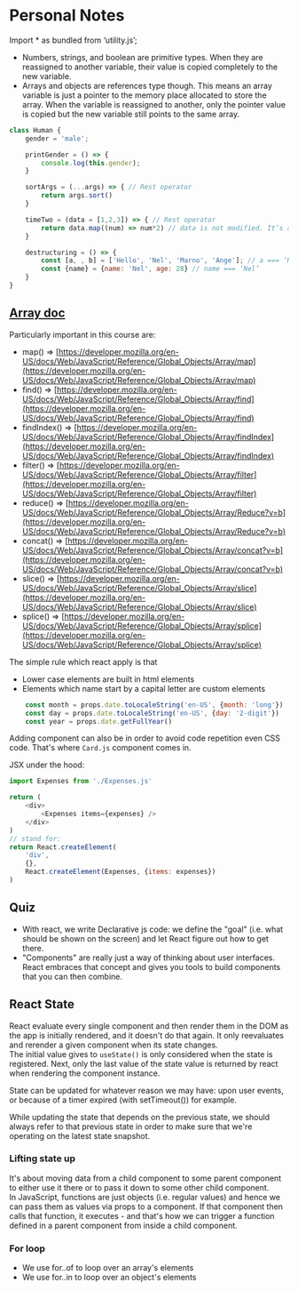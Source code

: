 # Personal Notes

Import * as bundled from ‘utility.js’;

- Numbers, strings, and boolean are primitive types. When they are reassigned to another variable, their value is copied completely to the new variable.
- Arrays and objects are references type though. This means an array variable is just a pointer to the memory place allocated to store the array. When the variable is reassigned to another, only the pointer value is copied but the new variable still points to the same array.

````javascript
class Human {
    gender = 'male';

	printGender = () => {
		console.log(this.gender);
	}

	sortArgs = (...args) => { // Rest operator
		return args.sort()
	}

	timeTwo = (data = [1,2,3]) => { // Rest operator
		return data.map((num) => num*2) // data is not modified. It’s a new array that’s is returned
	}

	destructuring = () => {
		const [a, , b] = ['Hello', 'Nel', 'Marno', 'Ange']; // a === ‘Hello’ and b === ’Marno’
		const {name} = {name: 'Nel', age: 28} // name === ’Nel’
	}
}
````

## [Array doc](https://developer.mozilla.org/en-US/docs/Web/JavaScript/Reference/Global_Objects/Array)
Particularly important in this course are:
* map() => [https://developer.mozilla.org/en-US/docs/Web/JavaScript/Reference/Global_Objects/Array/map](https://developer.mozilla.org/en-US/docs/Web/JavaScript/Reference/Global_Objects/Array/map)
* find() => [https://developer.mozilla.org/en-US/docs/Web/JavaScript/Reference/Global_Objects/Array/find](https://developer.mozilla.org/en-US/docs/Web/JavaScript/Reference/Global_Objects/Array/find)
* findIndex() => [https://developer.mozilla.org/en-US/docs/Web/JavaScript/Reference/Global_Objects/Array/findIndex](https://developer.mozilla.org/en-US/docs/Web/JavaScript/Reference/Global_Objects/Array/findIndex)
* filter() => [https://developer.mozilla.org/en-US/docs/Web/JavaScript/Reference/Global_Objects/Array/filter](https://developer.mozilla.org/en-US/docs/Web/JavaScript/Reference/Global_Objects/Array/filter)
* reduce() => [https://developer.mozilla.org/en-US/docs/Web/JavaScript/Reference/Global_Objects/Array/Reduce?v=b](https://developer.mozilla.org/en-US/docs/Web/JavaScript/Reference/Global_Objects/Array/Reduce?v=b)
* concat() => [https://developer.mozilla.org/en-US/docs/Web/JavaScript/Reference/Global_Objects/Array/concat?v=b](https://developer.mozilla.org/en-US/docs/Web/JavaScript/Reference/Global_Objects/Array/concat?v=b)
* slice() => [https://developer.mozilla.org/en-US/docs/Web/JavaScript/Reference/Global_Objects/Array/slice](https://developer.mozilla.org/en-US/docs/Web/JavaScript/Reference/Global_Objects/Array/slice)
* splice() => [https://developer.mozilla.org/en-US/docs/Web/JavaScript/Reference/Global_Objects/Array/splice](https://developer.mozilla.org/en-US/docs/Web/JavaScript/Reference/Global_Objects/Array/splice)


The simple rule which react apply is that
- Lower case elements are built in html elements
- Elements which name start by a capital letter are custom elements

````javascript
    const month = props.date.toLocaleString('en-US', {month: 'long'})
    const day = props.date.toLocaleString('en-US', {day: '2-digit'})
    const year = props.date.getFullYear()
````

Adding component can also be in order to avoid code repetition even CSS code. 
That's where ``Card.js`` component comes in.

JSX under the hood:
````javascript
import Expenses from './Expenses.js'

return (
    <div>
        <Expenses items={expenses} />
    </div>
)
// stand for:
return React.createElement(
    'div',
    {},
    React.createElement(Expenses, {items: expenses})
)
````

## Quiz
- With react, we write Declarative js code: we define the "goal" (i.e. what should be shown on the screen) and let React figure out how to get there.
- "Components" are really just a way of thinking about user interfaces. React embraces that concept and gives you tools to build components that you can then combine.

## React State
React evaluate every single component and then render them in the DOM as the app is initially rendered, and it doesn't do that again.
It only reevaluates and rerender a given component when its state changes.\
The initial value gives to ``useState()`` is only considered when the state is registered. 
Next, only the last value of the state value is returned by react when rendering the component instance.

State can be updated for whatever reason we may have: upon user events, or because of a timer expired (with setTimeout()) for example.

While updating the state that depends on the previous state, we should always refer to that previous state in order to make sure
that we're operating on the latest state snapshot.

### Lifting state up
It's about moving data from a child component to some parent component to either use it there or to pass it down to some other child component.\
In JavaScript, functions are just objects (i.e. regular values) and hence we can pass them as values via props to a component. 
If that component then calls that function, it executes - and that's how we can trigger a function defined in a parent component from inside a child component.

### For loop
- We use for..of to loop over an array's elements
- We use for..in to loop over an object's elements